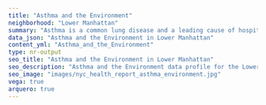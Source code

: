```yaml
---
title: "Asthma and the Environment"
neighborhood: "Lower Manhattan"
summary: "Asthma is a common lung disease and a leading cause of hospitalizations for children under 15 years old. This report provides a summary of asthma indicators by neighborhood. It also describes housing and neighborhood characteristics that can make asthma worse."
data_json: "Asthma and the Environment in Lower Manhattan"
content_yml: "Asthma_and_the_Environment"
type: nr-output
seo_title: "Asthma and the Environment in Lower Manhattan"
seo_description: "Asthma and the Environment data profile for the Lower Manhattan neighborhood of NYC."
seo_image: "images/nyc_health_report_asthma_environment.jpg"
vega: true
arquero: true
---
```

